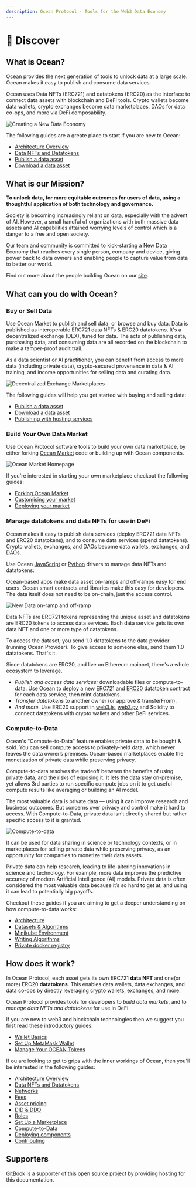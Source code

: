 ```yaml
---
description: Ocean Protocol - Tools for the Web3 Data Economy
---
```


# 🌊 Discover

## What is Ocean?

Ocean provides the next generation of tools to unlock data at a large scale. Ocean makes it easy to publish and consume data services.

Ocean uses Data NFTs (ERC721) and datatokens (ERC20) as the interface to connect data assets with blockchain and DeFi tools. Crypto wallets become data wallets, crypto exchanges become data marketplaces, DAOs for data co-ops, and more via DeFi composability.

![Creating a New Data Economy](.gitbook/assets/architecture/feature-datascience@2x.webp)

The following guides are a greate place to start if you are new to Ocean:

- [Architecture Overview](developers/core-concepts/architecture.md)
- [Data NFTs and Datatokens](developers/core-concepts/datanft-and-datatoken.md)
- [Publish a data asset](tutorials/using-ocean-market/marketplace-publish-data-asset.md)
- [Download a data asset](tutorials/using-ocean-market/marketplace-download-data-asset.md)

## What is our Mission?

**To unlock data, for more equitable outcomes for users of data, using a thoughtful application of both technology and governance.**

Society is becoming increasingly reliant on data, especially with the advent of AI. However, a small handful of organizations with both massive data assets and AI capabilities attained worrying levels of control which is a danger to a free and open society.

Our team and community is committed to kick-starting a New Data Economy that reaches every single person, company and device, giving power back to data owners and enabling people to capture value from data to better our world.

Find out more about the people building Ocean on our [site](https://oceanprotocol.com/about).

## What can you do with Ocean?

### Buy or Sell Data

Use Ocean Market to publish and sell data, or browse and buy data. Data is published as interoperable ERC721 data NFTs & ERC20 datatokens. It's a decentralized exchange (DEX), tuned for data. The acts of publishing data, purchasing data, and consuming data are all recorded on the blockchain to make a tamper-proof audit trail.

As a data scientist or AI practitioner, you can benefit from access to more data (including private data), crypto-secured provenance in data & AI training, and income opportunities for selling data and curating data.

![Decentralized Exchange Marketplaces](.gitbook/assets/architecture/feature-marketplaces@2x.webp)

The following guides will help you get started with buying and selling data:

- [Publish a data asset](tutorials/using-ocean-market/marketplace-publish-data-asset.md)
- [Download a data asset](tutorials/using-ocean-market/marketplace-download-data-asset.md)
- [Publishing with hosting services](tutorials/using-ocean-market/asset-hosting.md)

### Build Your Own Data Market

Use Ocean Protocol software tools to build your own data marketplace, by either forking [Ocean Market](https://v4.market.oceanprotocol.com/) code or building up with Ocean components.

![Ocean Market Homepage](.gitbook/assets/market/ocean-market-homepage.png)

If you're interested in starting your own marketplace checkout the following guides:

- [Forking Ocean Market](tutorials/build-a-marketplace/forking-ocean-market.md)
- [Customising your market](tutorials/build-a-marketplace/customising-your-market.md)
- [Deploying your market](tutorials/build-a-marketplace/deploying-market.md)

### Manage datatokens and data NFTs for use in DeFi

Ocean makes it easy to publish data services (deploy ERC721 data NFTs and ERC20 datatokens), and to consume data services (spend datatokens). Crypto wallets, exchanges, and DAOs become data wallets, exchanges, and DAOs.

Use Ocean [JavaScript](https://github.com/oceanprotocol/ocean.js) or [Python](https://github.com/oceanprotocol/ocean.py) drivers to manage data NFTs and datatokens:

Ocean-based apps make data asset on-ramps and off-ramps easy for end users. Ocean smart contracts and libraries make this easy for developers. The data itself does not need to be on-chain, just the access control.

![New Data on-ramp and off-ramp](.gitbook/assets/architecture/new-ramp-on-crypto-ramp-off.webp)

Data NFTs are ERC721 tokens representing the unique asset and datatokens are ERC20 tokens to access data services. Each data service gets its own data NFT and one or more type of datatokens.

To access the dataset, you send 1.0 datatokens to the data provider (running Ocean Provider). To give access to someone else, send them 1.0 datatokens. That's it.

Since datatokens are ERC20, and live on Ethereum mainnet, there's a whole ecosystem to leverage.

- _Publish and access data services:_ downloadable files or compute-to-data. Use Ocean to deploy a new [ERC721](https://github.com/ethereum/EIPs/blob/master/EIPS/eip-721.md) and [ERC20](https://github.com/ethereum/EIPs/blob/7f4f0377730f5fc266824084188cc17cf246932e/EIPS/eip-20.md) datatoken contract for each data service, then mint datatokens.
- _Transfer datatokens_ to another owner (or approve & transferFrom).
- _And more._ Use ERC20 support in [web3.js](https://web3js.readthedocs.io/), [web3.py](https://web3py.readthedocs.io/en/stable/examples.html#working-with-an-erc20-token-contract) and Solidity to connect datatokens with crypto wallets and other DeFi services.

### Compute-to-Data

Ocean's "Compute-to-Data" feature enables private data to be bought & sold. You can sell compute access to privately-held data, which never leaves the data owner’s premises. Ocean-based marketplaces enable the monetization of private data while preserving privacy.

Compute-to-data resolves the tradeoff between the benefits of using private data, and the risks of exposing it. It lets the data stay on-premise, yet allows 3rd parties to run specific compute jobs on it to get useful compute results like averaging or building an AI model.

The most valuable data is private data — using it can improve research and business outcomes. But concerns over privacy and control make it hard to access. With Compute-to-Data, private data isn’t directly shared but rather specific access to it is granted.

![Compute-to-data](.gitbook/assets/architecture/feature-compute@2x.webp)

It can be used for data sharing in science or technology contexts, or in marketplaces for selling private data while preserving privacy, as an opportunity for companies to monetize their data assets.

Private data can help research, leading to life-altering innovations in science and technology. For example, more data improves the predictive accuracy of modern Artificial Intelligence (AI) models. Private data is often considered the most valuable data because it’s so hard to get at, and using it can lead to potentially big payoffs.

Checkout these guides if you are aiming to get a deeper understanding on how compute-to-data works:

- [Architecture](developers/core-concepts/compute-to-data-architecture.md)
- [Datasets & Algorithms](developers/core-concepts/compute-to-data-datasets-algorithms.md)
- [Minikube Environment](infrastructure/compute-to-data-minikube.md)
- [Writing Algorithms](developers/core-concepts/compute-to-data-algorithms.md)
- [Private docker registry](infrastructure/compute-to-data-docker-registry.md)

## How does it work?

In Ocean Protocol, each asset gets its own ERC721 **data NFT** and one(or more) ERC20 **datatokens**. This enables data wallets, data exchanges, and data co-ops by directly leveraging crypto wallets, exchanges, and more.

Ocean Protocol provides tools for developers to _build data markets_, and to _manage data NFTs and datatokens_ for use in DeFi.

If you are new to web3 and blockchain technologies then we suggest you first read these introductory guides:

- [Wallet Basics](discover/wallets.md)
- [Set Up MetaMask Wallet](discover/metamask-setup.md)
- [Manage Your OCEAN Tokens](discover/wallets-and-ocean-tokens.md)

If ou are looking to get to grips with the inner workings of Ocean, then you'll be interested in the following guides:

- [Architecture Overview](developers/core-concepts/architecture.md)
- [Data NFTs and Datatokens](developers/core-concepts/datanft-and-datatoken.md)
- [Networks](discover/networks.md)
- [Fees](developers/core-concepts/fees.md)
- [Asset pricing](developers/core-concepts/asset-pricing.md)
- [DID & DDO](developers/core-concepts/did-ddo.md)
- [Roles](developers/core-concepts/roles.md)
- [Set Up a Marketplace](tutorials/build-a-marketplace/marketplace.md)
- [Compute-to-Data](developers/core-concepts/compute-to-data)
- [Deploying components](infrastructure/README.md)
- [Contributing](contribute/contributing.md)

## Supporters

[GitBook](https://www.gitbook.com/) is a supporter of this open source project by providing hosting for this documentation.
